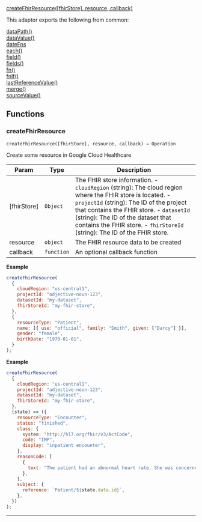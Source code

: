 <dl>
<dt>
    <a href="#createfhirresource">createFhirResource([fhirStore], resource, callback)</a></dt>
</dl>


This adaptor exports the following from common:
<dl>
<dt>
    <a href="/adaptors/packages/common-docs#datapath">dataPath()</a>
</dt>
<dt>
    <a href="/adaptors/packages/common-docs#datavalue">dataValue()</a>
</dt>
<dt>
    <a href="/adaptors/packages/common-docs#datefns">dateFns</a>
</dt>
<dt>
    <a href="/adaptors/packages/common-docs#each">each()</a>
</dt>
<dt>
    <a href="/adaptors/packages/common-docs#field">field()</a>
</dt>
<dt>
    <a href="/adaptors/packages/common-docs#fields">fields()</a>
</dt>
<dt>
    <a href="/adaptors/packages/common-docs#fn">fn()</a>
</dt>
<dt>
    <a href="/adaptors/packages/common-docs#fnif">fnIf()</a>
</dt>
<dt>
    <a href="/adaptors/packages/common-docs#lastreferencevalue">lastReferenceValue()</a>
</dt>
<dt>
    <a href="/adaptors/packages/common-docs#merge">merge()</a>
</dt>
<dt>
    <a href="/adaptors/packages/common-docs#sourcevalue">sourceValue()</a>
</dt></dl>

## Functions
### createFhirResource

<p><code>createFhirResource([fhirStore], resource, callback) ⇒ Operation</code></p>

Create some resource in Google Cloud Healthcare


| Param | Type | Description |
| --- | --- | --- |
| [fhirStore] | <code>Object</code> | The FHIR store information.    - `cloudRegion` (string): The cloud region where the FHIR store is located.    - `projectId` (string): The ID of the project that contains the FHIR store.    - `datasetId` (string): The ID of the dataset that contains the FHIR store.    - `fhirStoreId` (string): The ID of the FHIR store. |
| resource | <code>object</code> | The FHIR resource data to be created |
| callback | <code>function</code> | An optional callback function |

**Example**
```js
createFhirResource(
  {
    cloudRegion: "us-central1",
    projectId: "adjective-noun-123",
    datasetId: "my-dataset",
    fhirStoreId: "my-fhir-store",
  },
  {
    resourceType: "Patient",
    name: [{ use: "official", family: "Smith", given: ["Darcy"] }],
    gender: "female",
    birthDate: "1970-01-01",
  }
);
```
**Example**
```js
createFhirResource(
  {
    cloudRegion: "us-central1",
    projectId: "adjective-noun-123",
    datasetId: "my-dataset",
    fhirStoreId: "my-fhir-store",
  },
  (state) => ({
    resourceType: "Encounter",
    status: "finished",
    class: {
      system: "http://hl7.org/fhir/v3/ActCode",
      code: "IMP",
      display: "inpatient encounter",
    },
    reasonCode: [
      {
        text: "The patient had an abnormal heart rate. She was concerned about this.",
      },
    ],
    subject: {
      reference: `Patient/${state.data.id}`,
    },
  })
);
```

* * *


